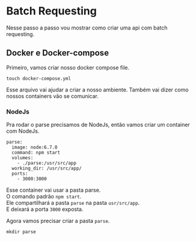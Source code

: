 # Batch Requesting

Nesse passo a passo vou mostrar como criar uma api com batch requesting.



## Docker e Docker-compose
Primeiro, vamos criar nosso docker compose file.

```
touch docker-compose.yml
```

Esse arquivo vai ajudar a criar a nosso ambiente.
Também vai dizer como nossos containers vão se comunicar.

### NodeJs

Pra rodar o parse precisamos de NodeJs, então vamos criar um container com NodeJs.

```
parse:
  image: node:6.7.0
  command: npm start
  volumes:
    - ./parse:/usr/src/app
  working_dir: /usr/src/app/
  ports:
    - 3000:3000
```

Esse container vai usar a pasta parse.  
O comando padrão `npm start`.  
Ele compartilhará a pasta `parse` na pasta `usr/src/app`.  
E deixará a porta `3000` exposta.

Agora vamos precisar criar a pasta `parse`.
```
mkdir parse
```
